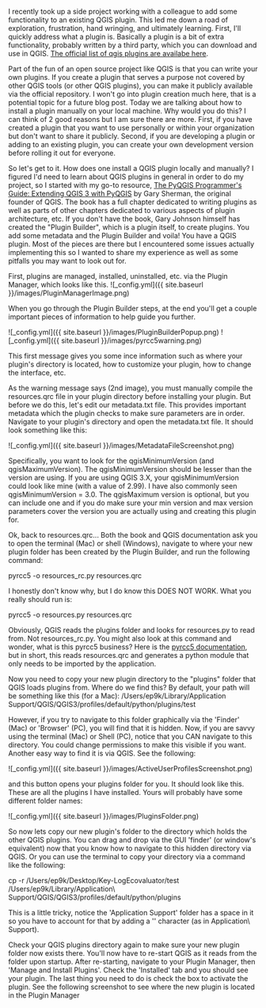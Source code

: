 
I recently took up a side project working with a colleague to add some functionality to an existing QGIS plugin. This led
me down a road of exploration, frustration, hand wringing, and ultimately learning. First, I'll quickly address what a plugin
is.  Basically a plugin is a bit of extra functionality, probably written by a third party, which you can download and use in
QGIS. [The official list of qgis plugins are availabe here](https://plugins.qgis.org/).

Part of the fun of an open source project like QGIS is that you can write your own plugins. If you create a plugin that serves
a purpose not covered by other QGIS tools (or other QGIS plugins), you can make it publicly available via the official
repository. I won't go into plugin creation much here, that is a potential topic for a future blog post. Today we are talking
about how to install a plugin manually on your local machine. Why would you do this? I can think of 2 good reasons but I am
sure there are more. First, if you have created a plugin that you want to use personally or within your organization but don't
want to share it publicly. Second, if you are developing a plugin or adding to an existing plugin, you can create your own
development version before rolling it out for everyone.

So let's get to it. How does one install a QGIS plugin locally and manually? I figured I'd need to learn about QGIS plugins in
general in order to do my project, so I started with my go-to resource, [The PyQGIS Programmer's Guide: Extending QGIS 3 with
PyQGIS](https://locatepress.com/ppg3) by Gary Sherman, the original founder of QGIS. The book has a full chapter dedicated to
writing plugins as well as parts of other chapters dedicated to various aspects of plugin architecture, etc. If you don't have
the book, Gary Johnson himself has created the "Plugin Builder", which is a plugin itself, to create plugins. You add some
metadata and the Plugin Builder and voila! You have a QGIS plugin. Most of the pieces are there but I encountered some issues
actually implementing this so I wanted to share my experience as well as some pitfalls you may want to look out for.

First, plugins are managed, installed, uninstalled, etc. via the Plugin Manager, which looks like this.
![_config.yml]({{ site.baseurl }}/images/PluginManagerImage.png)

When you go through the Plugin Builder steps, at the end you'll get a couple important pieces of information to help guide
you further.

![_config.yml]({{ site.baseurl }}/images/PluginBuilderPopup.png)
![_config.yml]({{ site.baseurl }}/images/pyrcc5warning.png)

This first message gives you some ince information such as where your plugin's directory is located, how to customize
your plugin, how to change the interface, etc.

As the warning message says (2nd image), you must manually compile the resources.qrc file in your plugin directory before
installing your plugin. But before we do this, let's edit our metadata.txt file. This provides important metadata which the
plugin checks to make sure parameters are in order. Navigate to your plugin's directory and open the metadata.txt file. It
should look something like this:

![_config.yml]({{ site.baseurl }}/images/MetadataFileScreenshot.png)

Specifically, you want to look for the qgisMinimumVersion (and qgisMaximumVersion). The qgisMinimumVersion should be lesser
than the version are using. If you are using QGIS 3.X, your qgisMinimumVersion could look like mine (with a value of 2.99). I
have also commonly seen qgisMinimumVersion = 3.0. The qgisMaximum version is optional, but you can include one and if you do
make sure your min version and max version parameters cover the version you are actually using and creating this plugin for.

Ok, back to resources.qrc...
Both the book and QGIS documentation ask you to open the terminal (Mac) or shell (Windows), navigate 
to where your new plugin folder has been created by the Plugin Builder, and run the following command:

pyrcc5 -o resources_rc.py resources.qrc

I honestly don't know why, but I do know this DOES NOT WORK.  What you really should run is:

pyrcc5 -o resources.py resources.qrc

Obviously, QGIS reads the plugins folder and looks for resources.py to read from. Not resources_rc.py. You might also look
at this command and wonder, what is this pyrcc5 business? Here is the [pyrcc5 documentation](http://pyqt.sourceforge.net/Docs/PyQt5/resources.html), but in short, this reads resources.qrc and generates a python
module that only needs to be imported by the application.

Now you need to copy your new plugin directory to the "plugins" folder that QGIS loads plugins from. Where do we find this?
By default, your path will be something like this (for a Mac): /Users/ep9k/Library/Application Support/QGIS/QGIS3/profiles/default/python/plugins/test

However, if you try to navigate to this folder graphically via the 'Finder' (Mac) or 'Browser' (PC), you will find that it
is hidden. Now, if you are savvy using the terminal (Mac) or Shell (PC), notice that you CAN navigate to this directory.
You could change permissions to make this visible if you want. Another easy way to find it is via QGIS. See the following:

![_config.yml]({{ site.baseurl }}/images/ActiveUserProfilesScreenshot.png)

and this button opens your plugins folder for you. It should look like this. These are all the plugins I have installed.
Yours will probably have some different folder names:

![_config.yml]({{ site.baseurl }}/images/PluginsFolder.png)

So now lets copy our new plugin's folder to the directory which holds the other QGIS plugins. You can drag and drop via the 
GUI 'finder' (or window's equivalent) now that you know how to navigate to this hidden directory via QGIS. Or you can use the
terminal to copy your directory via a command like the following:

cp -r /Users/ep9k/Desktop/Key-LogEcovaluator/test /Users/ep9k/Library/Application\ Support/QGIS/QGIS3/profiles/default/python/plugins

This is a little tricky, notice the 'Application Support' folder has a space in it so you have to account for that by adding
a '\' character (as in Application\ Support).

Check your QGIS plugins directory again to make sure your new plugin folder now exists there. You'll now have to re-start
QGIS as it reads from the folder upon startup. After re-starting, navigate to your Plugin Manager, then 'Manage and Install
Plugins'. Check the 'Installed' tab and you should see your plugin. The last thing you need to do is check the box to
activate the plugin. See the following screenshot to see where the new plugin is located in the Plugin Manager




